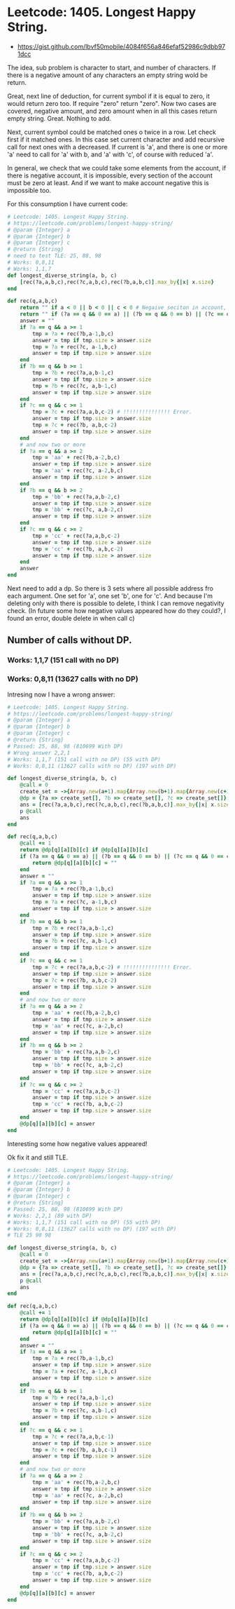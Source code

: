 # Leetcode: 1405. Longest Happy String.

- https://gist.github.com/lbvf50mobile/4084f656a846efaf52986c9dbb971dcc

The idea, sub problem is character to start, and number of characters. If there is a negative amount of any characters an empty string wold be return. 

Great, next line of deduction, for current symbol if it is equal to zero, it would return zero too. If require "zero" return "zero". Now two cases are covered, negative amount, and zero amount when in all this cases return empty string. Great. Nothing to add.

Next, current symbol could be matched ones o twice in a row. Let check first if it matched ones. In this case set current character and add recursive call for next ones with a decreased. If current is 'a', and there is one or more 'a' need to call for 'a' with b, and 'a' with 'c', of course with reduced 'a'.

In general, we check that we could take some elements from the account, if there is negative account, it is impossible, every section of the account must be zero at least. And if we want to make account negative this is impossible too.

For this consumption I have current code:
```Ruby
# Leetcode: 1405. Longest Happy String.
# https://leetcode.com/problems/longest-happy-string/
# @param {Integer} a
# @param {Integer} b
# @param {Integer} c
# @return {String}
# need to test TLE: 25, 88, 98
# Works: 0,8,11
# Works: 1,1,7
def longest_diverse_string(a, b, c)
    [rec(?a,a,b,c),rec(?c,a,b,c),rec(?b,a,b,c)].max_by{|x| x.size}
end

def rec(q,a,b,c)
    return "" if a < 0 || b < 0 || c < 0 # Negaive seciton in account, took more then possible. Impossible.
    return "" if (?a == q && 0 == a) || (?b == q && 0 == b) || (?c == q && 0 == c) # Trying to take more then possible.
    answer = ""
    if ?a == q && a >= 1
        tmp = ?a + rec(?b,a-1,b,c)
        answer = tmp if tmp.size > answer.size
        tmp = ?a + rec(?c, a-1,b,c)
        answer = tmp if tmp.size > answer.size
    end
    if ?b == q && b >= 1
        tmp = ?b + rec(?a,a,b-1,c)
        answer = tmp if tmp.size > answer.size
        tmp = ?b + rec(?c, a,b-1,c)
        answer = tmp if tmp.size > answer.size
    end
    if ?c == q && c >= 1
        tmp = ?c + rec(?a,a,b,c-2) # !!!!!!!!!!!!!!! Error.
        answer = tmp if tmp.size > answer.size
        tmp = ?c + rec(?b, a,b,c-2)
        answer = tmp if tmp.size > answer.size
    end
    # and now two or more
    if ?a == q && a >= 2
        tmp = 'aa' + rec(?b,a-2,b,c)
        answer = tmp if tmp.size > answer.size
        tmp = 'aa' + rec(?c, a-2,b,c)
        answer = tmp if tmp.size > answer.size
    end
    if ?b == q && b >= 2
        tmp = 'bb' + rec(?a,a,b-2,c)
        answer = tmp if tmp.size > answer.size
        tmp = 'bb' + rec(?c, a,b-2,c)
        answer = tmp if tmp.size > answer.size
    end
    if ?c == q && c >= 2
        tmp = 'cc' + rec(?a,a,b,c-2)
        answer = tmp if tmp.size > answer.size
        tmp = 'cc' + rec(?b, a,b,c-2)
        answer = tmp if tmp.size > answer.size
    end
    answer
end

```

Next need to add a dp. So there is 3 sets where all possible address fro each argument. One set for 'a', one set 'b', one for 'c'.
And because I'm deleting only with there is possible to delete, I think I can remove negativity check. (In future some how negative values appeared how do they could?, I found an error, double delete in when call c)


## Number of calls without DP.
### Works: 1,1,7 (151 call with no DP)
### Works: 0,8,11 (13627 calls with no DP)

Intresing now I have a wrong answer:
```Ruby
# Leetcode: 1405. Longest Happy String.
# https://leetcode.com/problems/longest-happy-string/
# @param {Integer} a
# @param {Integer} b
# @param {Integer} c
# @return {String}
# Passed: 25, 88, 98 (810699 With DP)
# Wrong answer 2,2,1
# Works: 1,1,7 (151 call with no DP) (55 with DP)
# Works: 0,8,11 (13627 calls with no DP) (197 with DP)

def longest_diverse_string(a, b, c)
    @call = 0
    create_set = ->{Array.new(a+1).map{Array.new(b+1).map{Array.new(c+1)}}}
    @dp = {?a => create_set[], ?b => create_set[], ?c => create_set[]}
    ans = [rec(?a,a,b,c),rec(?c,a,b,c),rec(?b,a,b,c)].max_by{|x| x.size}
    p @call
    ans
end

def rec(q,a,b,c)
    @call += 1
    return @dp[q][a][b][c] if @dp[q][a][b][c]
    if (?a == q && 0 == a) || (?b == q && 0 == b) || (?c == q && 0 == c) # Trying to take more then possible.
        return @dp[q][a][b][c] = ""
    end
    answer = ""
    if ?a == q && a >= 1
        tmp = ?a + rec(?b,a-1,b,c)
        answer = tmp if tmp.size > answer.size
        tmp = ?a + rec(?c, a-1,b,c)
        answer = tmp if tmp.size > answer.size
    end
    if ?b == q && b >= 1
        tmp = ?b + rec(?a,a,b-1,c)
        answer = tmp if tmp.size > answer.size
        tmp = ?b + rec(?c, a,b-1,c)
        answer = tmp if tmp.size > answer.size
    end
    if ?c == q && c >= 1
        tmp = ?c + rec(?a,a,b,c-2) # !!!!!!!!!!!!!!! Error.
        answer = tmp if tmp.size > answer.size
        tmp = ?c + rec(?b, a,b,c-2)
        answer = tmp if tmp.size > answer.size
    end
    # and now two or more
    if ?a == q && a >= 2
        tmp = 'aa' + rec(?b,a-2,b,c)
        answer = tmp if tmp.size > answer.size
        tmp = 'aa' + rec(?c, a-2,b,c)
        answer = tmp if tmp.size > answer.size
    end
    if ?b == q && b >= 2
        tmp = 'bb' + rec(?a,a,b-2,c)
        answer = tmp if tmp.size > answer.size
        tmp = 'bb' + rec(?c, a,b-2,c)
        answer = tmp if tmp.size > answer.size
    end
    if ?c == q && c >= 2
        tmp = 'cc' + rec(?a,a,b,c-2)
        answer = tmp if tmp.size > answer.size
        tmp = 'cc' + rec(?b, a,b,c-2)
        answer = tmp if tmp.size > answer.size
    end
    @dp[q][a][b][c] = answer
end
```

Interesting some how negative values appeared!

Ok fix it and still TLE.
```Ruby
# Leetcode: 1405. Longest Happy String.
# https://leetcode.com/problems/longest-happy-string/
# @param {Integer} a
# @param {Integer} b
# @param {Integer} c
# @return {String}
# Passed: 25, 88, 98 (810699 With DP)
# Works: 2,2,1 (89 with DP)
# Works: 1,1,7 (151 call with no DP) (55 with DP)
# Works: 0,8,11 (13627 calls with no DP) (197 with DP)
# TLE 25 90 98

def longest_diverse_string(a, b, c)
    @call = 0
    create_set = ->{Array.new(a+1).map{Array.new(b+1).map{Array.new(c+1)}}}
    @dp = {?a => create_set[], ?b => create_set[], ?c => create_set[]}
    ans = [rec(?a,a,b,c),rec(?c,a,b,c),rec(?b,a,b,c)].max_by{|x| x.size}
    p @call
    ans
end

def rec(q,a,b,c)
    @call += 1
    return @dp[q][a][b][c] if @dp[q][a][b][c]
    if (?a == q && 0 == a) || (?b == q && 0 == b) || (?c == q && 0 == c) # Trying to take more then possible.
        return @dp[q][a][b][c] = ""
    end
    answer = ""
    if ?a == q && a >= 1
        tmp = ?a + rec(?b,a-1,b,c)
        answer = tmp if tmp.size > answer.size
        tmp = ?a + rec(?c, a-1,b,c)
        answer = tmp if tmp.size > answer.size
    end
    if ?b == q && b >= 1
        tmp = ?b + rec(?a,a,b-1,c)
        answer = tmp if tmp.size > answer.size
        tmp = ?b + rec(?c, a,b-1,c)
        answer = tmp if tmp.size > answer.size
    end
    if ?c == q && c >= 1
        tmp = ?c + rec(?a,a,b,c-1) 
        answer = tmp if tmp.size > answer.size
        tmp = ?c + rec(?b, a,b,c-1) 
        answer = tmp if tmp.size > answer.size
    end
    # and now two or more
    if ?a == q && a >= 2
        tmp = 'aa' + rec(?b,a-2,b,c)
        answer = tmp if tmp.size > answer.size
        tmp = 'aa' + rec(?c, a-2,b,c)
        answer = tmp if tmp.size > answer.size
    end
    if ?b == q && b >= 2
        tmp = 'bb' + rec(?a,a,b-2,c)
        answer = tmp if tmp.size > answer.size
        tmp = 'bb' + rec(?c, a,b-2,c)
        answer = tmp if tmp.size > answer.size
    end
    if ?c == q && c >= 2
        tmp = 'cc' + rec(?a,a,b,c-2)
        answer = tmp if tmp.size > answer.size
        tmp = 'cc' + rec(?b, a,b,c-2)
        answer = tmp if tmp.size > answer.size
    end
    @dp[q][a][b][c] = answer
end

```
